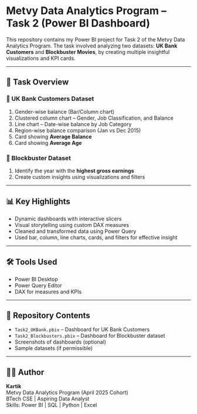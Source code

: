 # Metvy Data Analytics Program – Task 2 (Power BI Dashboard)

This repository contains my Power BI project for Task 2 of the Metvy Data Analytics Program. The task involved analyzing two datasets: **UK Bank Customers** and **Blockbuster Movies**, by creating multiple insightful visualizations and KPI cards.

---

## 🧾 Task Overview

### 🔹 UK Bank Customers Dataset
1. Gender-wise balance (Bar/Column chart)
2. Clustered column chart – Gender, Job Classification, and Balance
3. Line chart – Date-wise balance by Job Category
4. Region-wise balance comparison (Jan vs Dec 2015)
5. Card showing **Average Balance**
6. Card showing **Average Age**

### 🔹 Blockbuster Dataset
1. Identify the year with the **highest gross earnings**
2. Create custom insights using visualizations and filters

---

## 📊 Key Highlights

- Dynamic dashboards with interactive slicers
- Visual storytelling using custom DAX measures
- Cleaned and transformed data using Power Query
- Used bar, column, line charts, cards, and filters for effective insight

---

## 🛠 Tools Used

- Power BI Desktop
- Power Query Editor
- DAX for measures and KPIs

---

## 📁 Repository Contents

- `Task2_UKBank.pbix` – Dashboard for UK Bank Customers
- `Task2_Blockbusters.pbix` – Dashboard for Blockbuster dataset
- Screenshots of dashboards (optional)
- Sample datasets (if permissible)

---

## 👨‍💻 Author

**Kartik**  
Metvy Data Analytics Program (April 2025 Cohort)  
BTech CSE | Aspiring Data Analyst  
Skills: Power BI | SQL | Python | Excel

